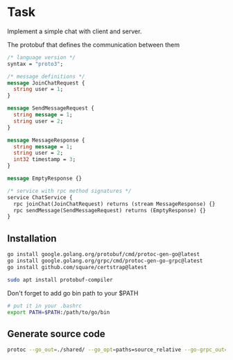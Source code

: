 # Task

Implement a simple chat with client and server.

The protobuf that defines the communication between them

```protobuf
/* language version */
syntax = "proto3";

/* message definitions */
message JoinChatRequest {
  string user = 1;
}

message SendMessageRequest {
  string message = 1;
  string user = 2;
}

message MessageResponse {
  string message = 1;
  string user = 2;
  int32 timestamp = 3;
}

message EmptyResponse {}

/* service with rpc method signatures */
service ChatService {
  rpc joinChat(JoinChatRequest) returns (stream MessageResponse) {}
  rpc sendMessage(SendMessageRequest) returns (EmptyResponse) {}
}
```

## Installation

```bash
go install google.golang.org/protobuf/cmd/protoc-gen-go@latest
go install google.golang.org/grpc/cmd/protoc-gen-go-grpc@latest
go install github.com/square/certstrap@latest

sudo apt install protobuf-compiler
```

Don't forget to add go bin path to your $PATH

```sh
# put it in your .bashrc
export PATH=$PATH:/path/to/go/bin
```

## Generate source code

```sh
protoc --go_out=./shared/ --go_opt=paths=source_relative --go-grpc_out=./shared/ --go-grpc_opt=paths=source_relative ./chat.proto
```
